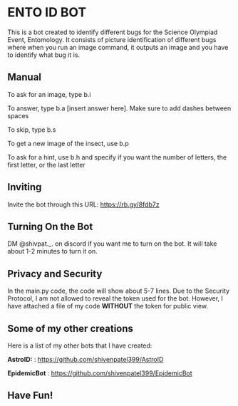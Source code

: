 # ENTO ID BOT

This is a bot created to identify different bugs for the Science Olympiad Event, Entomology.
It consists of picture identification of different bugs where when you run an image command, it outputs an image and you have to identify what bug it is.

## Manual
To ask for an image, type b.i 

To answer, type b.a [insert answer here]. Make sure to add dashes between spaces 

To skip, type b.s

To get a new image of the insect, use b.p 

To ask for a hint, use b.h and specify if you want the number of letters, the first letter, or the last letter


## Inviting

Invite the bot through this URL: https://rb.gy/8fdb7z

## Turning On the Bot

DM @shivpat._. on discord if you want me to turn on the bot. It will take about 1-2 minutes to turn it on.

## Privacy and Security

In the main.py code, the code will show about 5-7 lines. Due to the Security Protocol, I am not allowed to reveal the token used for the bot. However, I have attached a file of my code **WITHOUT** the token for public view.

## Some of my other creations

Here is a list of my other bots that I have created:

**AstroID:** : https://github.com/shivenpatel399/AstroID

**EpidemicBot** : https://github.com/shivenpatel399/EpidemicBot

## Have Fun!
